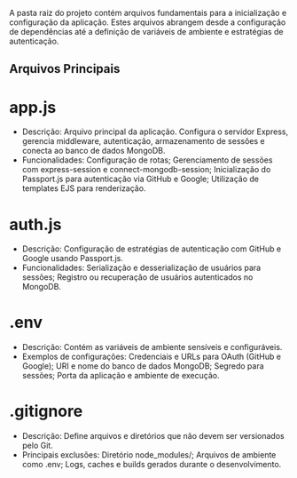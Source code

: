 A pasta raiz do projeto contém arquivos fundamentais para a inicialização e configuração da aplicação. Estes arquivos abrangem desde a configuração de dependências até a definição de variáveis de ambiente e estratégias de autenticação.

## Arquivos Principais

# app.js
- Descrição: Arquivo principal da aplicação. Configura o servidor Express, gerencia middleware, autenticação, armazenamento de sessões e conecta ao banco de dados MongoDB.
- Funcionalidades: Configuração de rotas; Gerenciamento de sessões com express-session e connect-mongodb-session; Inicialização do Passport.js para autenticação via GitHub e Google; Utilização de templates EJS para renderização.

# auth.js
- Descrição: Configuração de estratégias de autenticação com GitHub e Google usando Passport.js.
- Funcionalidades: Serialização e desserialização de usuários para sessões; Registro ou recuperação de usuários autenticados no MongoDB.

# .env
- Descrição: Contém as variáveis de ambiente sensíveis e configuráveis.
- Exemplos de configurações: Credenciais e URLs para OAuth (GitHub e Google); URI e nome do banco de dados MongoDB; Segredo para sessões; Porta da aplicação e ambiente de execução.

# .gitignore
- Descrição: Define arquivos e diretórios que não devem ser versionados pelo Git.
- Principais exclusões: Diretório node_modules/; Arquivos de ambiente como .env; Logs, caches e builds gerados durante o desenvolvimento.

